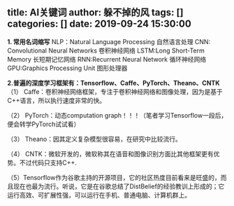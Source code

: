 title: AI关键词
author: 躲不掉的风
tags: []
categories: []
date: 2019-09-24 15:30:00
---

**1. 常用名词缩写**
NLP：Natural Language Processing   自然语言处理
CNN:  Convolutional Neural Networks 卷积神经网络
LSTM:Long Short-Term Memory       长短期记忆网络
RNN:Recurrent Neural Network        循环神经网络
GPU:Graphics Processing Unit       图形处理器

**2.普遍的深度学习框架有：Tensorflow、Caffe、PyTorch、Theano、CNTK**
（1） Caffe：卷积神经网络框架，专注于卷积神经网络和图像处理，因为是基于C++语言，所以执行速度非常的快。

（2） PyTorch：动态computation graph！！！（笔者学习Tensorflow一段后，便会转学PyTorch试试看）

（3） Theano：因其定义复杂模型很容易，在研究中比较流行。

（4） CNTK：微软开发的，微软称其在语音和图像识别方面比其他框架更有优势。不过代码只支持C++.

（5）Tensorflow作为谷歌主持的开源项目，它的社区热度目前看来是旺盛的，而且现在也最为流行。听说，它是在谷歌总结了DistBelief的经验教训上形成的；它运行高效、可扩展性强，可以运行在手机、普通电脑、计算机群上。


